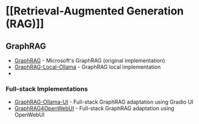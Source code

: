 
# [[Retrieval-Augmented Generation (RAG)]]

## GraphRAG
- [GraphRAG](https://github.com/microsoft/graphrag) - Microsoft's GraphRAG (original implementation) 
- [GraphRAG-Local-Ollama](https://github.com/TheAiSingularity/graphrag-local-ollama) - GraphRAG local implementation
- 

### Full-stack Implementations
- [GraphRAG-Ollama-UI](https://github.com/severian42/GraphRAG-Ollama-UI.git) - Full-stack GraphRAG adaptation using Gradio UI
- [GraphRAG4OpenWebUI](https://github.com/win4r/GraphRAG4OpenWebUI) - Full-stack GraphRAG adaptation using OpenWebUI

